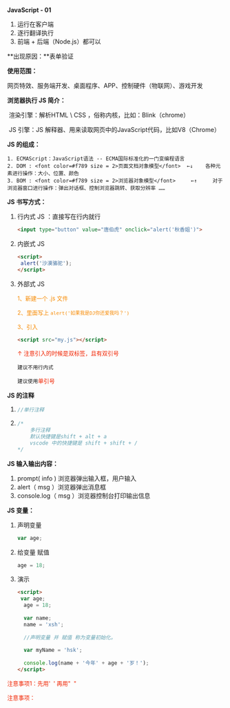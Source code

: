 **JavaScript - 01**

1. 运行在客户端
2. 逐行翻译执行
3. 前端 + 后端（Node.js）都可以

**出现原因：**表单验证

**使用范围：**

​	网页特效、服务端开发、桌面程序、APP、控制硬件（物联网）、游戏开发

**浏览器执行 JS 简介：**

​	渲染引擎：解析HTML \ CSS ，俗称内核，比如：Blink（chrome）

​	JS 引擎：JS 解释器、用来读取网页中的JavaScript代码，比如V8（Chrome）

**JS 的组成：**

	1. ECMAScript：JavaScript语法 -- ECMA国际标准化的一门变编程语言
 	2. DOM : <font color=#f789 size = 2>页面文档对象模型</font>  ←↓    各种元素进行操作：大小、位置、颜色
 	3. BOM : <font color=#f789 size = 2>浏览器对象模型</font>     ←↑     对于浏览器窗口进行操作：弹出对话框、控制浏览器跳转、获取分辨率 ……

**JS 书写方式：**

1. 行内式 JS ：直接写在行内就行

   ```html
   <input type="button" value="唐伯虎" onclick="alert('秋香姐')">
   ```

2. 内嵌式 JS

   ```html
   <script>
   	alert('沙漠骆驼');  
   </script>
   ```

3. 外部式 JS

   <font color=#f789 size = 2>1、新建一个 .js 文件</font>

   <font color=#f789 size = 2>2、里面写上 `alert('如果我是DJ你还爱我吗？')`</font>

   <font color=#f789 size = 2>3、引入</font>

   ```html
   <script src="my.js"></script>
   ```

   <font color=#f123 size = 2>↑ 注意引入的时候是双标签，且有双引号</font>

   `建议不用行内式`

   `建议使用`<font color=#f123 size = 2>单引号</font>

**JS 的注释**

 1. ```javascript
    //单行注释
    ```

 2. ```javascript
    /*
    	多行注释
    	默认快捷键是shift + alt + a
    	vscode 中的快捷键是 shift + shift + /
    */
    ```

**JS 输入输出内容：**

1. prompt( info ) 浏览器弹出输入框，用户输入
2. alert（ msg  ）浏览器弹出消息框
3. console.log（ msg ）浏览器控制台打印输出信息

**JS 变量：**

1. 声明变量

   ```javascript
   var age;
   ```

2. 给变量 赋值

   ```javascript
   age = 18;
   ```

3. 演示

   ```html
   <script>
   	var age;
     age = 18;
     
     var name;
     name = 'xsh';
     
     //声明变量 并 赋值 称为变量初始化。
     
     var myName = 'hsk';
     
     console.log(name + '今年' + age + '岁！');
   </script>
   ```

   

<font color=#f789 size = 2></font>

<font color=#f123 size = 2>注意事项1：先用'  ' 再用"  "</font>

<font color=#f123 size = 2>注意事项：</font>

